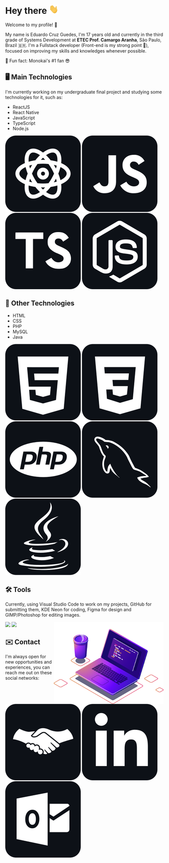 ﻿# Hey there <img src="./images/hi.gif" width="30px" height="30px" />
Welcome to my profile! 🙂

My name is Eduardo Cruz Guedes, I'm 17 years old and currently in the third grade of Systems Development at **ETEC Prof. Camargo Aranha**, São Paulo, Brazil 🇧🇷. I'm a Fullstack developer (Front-end is my strong point 💪), focused on improving my skills and knowledges whenever possible.

🦄 Fun fact: Monokai's #1 fan 😎

## 🖥️ Main Technologies
I'm currently working on my undergraduate final project and studying some technologies for it, such as:

-  ReactJS
- React Native 
- JavaScript
- TypeScript
- Node.js

![ReactJS](./images/react-dark.svg) ![JS](./images/js-dark.svg) ![TS](./images/ts-dark.svg) ![Node.js](./images/node-dark.svg)

## 🤖 Other Technologies 
- HTML
- CSS
- PHP
- MySQL
- Java

![HTML](./images/html-dark.svg) ![CSS](./images/css-dark.svg) ![PHP](./images/php-dark.svg) ![MySQL](./images/sql-dark.svg) ![Java](./images/java-dark.svg)
     
## 🛠️ Tools
Currently, using Visual Studio Code to work on my projects, GitHub for submitting them, KDE Neon for coding, Figma for design and GIMP/Photoshop for editing images.

<img src="https://github-readme-stats.vercel.app/api?username=Educg550&theme=monokai" />
<img src="https://github-readme-stats.vercel.app/api/top-langs/?username=Educg550&layout=compact&theme=monokai" />

<img align="right" src="./images/computer-illustration.png" width="350"/>

## ✉️ Contact
I'm always open for new opportunities and experiences, you can reach me out on these social networks:

[![MercadoLivre](./images/mercado-livre.svg)](https://www.mercadolivre.com.br/perfil/EDUCG550) [![LinkedIn](./images/linkedin-dark.svg)](https://www.linkedin.com/in/eduardo-cruz-guedes-276a01206/) [![Outlook](./images/outlook-dark.svg)](mailto:eduardo9cruz@outlook.com)
